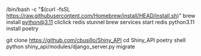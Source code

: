 /bin/bash -c "$(curl -fsSL https://raw.githubusercontent.com/Homebrew/install/HEAD/install.sh)"
brew install python@3.11 cliclick redis stunnel
brew services start redis
python3.11 install poetry

git clone https://github.com/cbusillo/Shiny_API
cd Shiny_API
poetry shell
python shiny_api/modules/django_server.py migrate

